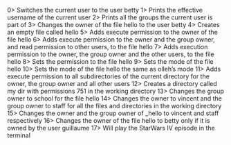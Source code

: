 0> Switches the current user to the user betty
1> Prints the effective username of the current user
2> Prints all the groups the current user is part of
3> Changes the owner of the file hello to the user betty
4> Creates an empty file called hello
5> Adds execute permission to the owner of the file hello
6> Adds execute permission to the owner and the group owner, and read permission to other users, to the file hello
7> Adds execution permission to the owner, the group owner and the other users, to the file hello
8> Sets the permission to the file hello
9> Sets the mode of the file hello
10> Sets the mode of the file hello the same as olleh’s mode
11> Adds execute permission to all subdirectories of the current directory for the owner, the group owner and all other users
12> Creates a directory called my dir with permissions 751 in the working directory
13> Changes the group owner to school for the file hello
14> Changes the owner to vincent and the group owner to staff for all the files and directories in the working directory
15> Changes the owner and the group owner of _hello to vincent and staff respectively
16> Changes the owner of the file hello to betty only if it is owned by the user guillaume
17> Will play the StarWars IV episode in the terminal
